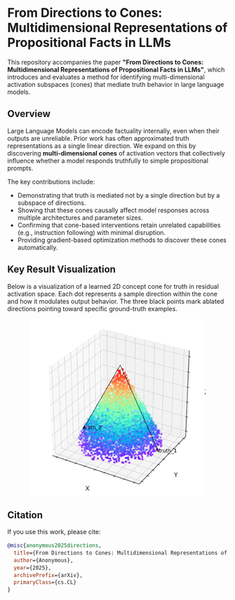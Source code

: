 # From Directions to Cones: Multidimensional Representations of Propositional Facts in LLMs

This repository accompanies the paper **"From Directions to Cones: Multidimensional Representations of Propositional Facts in LLMs"**, which introduces and evaluates a method for identifying multi-dimensional activation subspaces (cones) that mediate truth behavior in large language models.

## Overview

Large Language Models can encode factuality internally, even when their outputs are unreliable. Prior work has often approximated truth representations as a single linear direction. We expand on this by discovering **multi-dimensional cones** of activation vectors that collectively influence whether a model responds truthfully to simple propositional prompts.

The key contributions include:

- Demonstrating that truth is mediated not by a single direction but by a subspace of directions.
- Showing that these cones causally affect model responses across multiple architectures and parameter sizes.
- Confirming that cone-based interventions retain unrelated capabilities (e.g., instruction following) with minimal disruption.
- Providing gradient-based optimization methods to discover these cones automatically.

## Key Result Visualization

Below is a visualization of a learned 2D concept cone for truth in residual activation space. Each dot represents a sample direction within the cone and how it modulates output behavior. The three black points mark ablated directions pointing toward specific ground-truth examples.

<p align="center">
  <img src="truth_cone_viz%20(1).png" alt="Concept Cone Visualization" width="400"/>
</p>

## Citation

If you use this work, please cite:

```bibtex
@misc{anonymous2025directions,
  title={From Directions to Cones: Multidimensional Representations of Propositional Facts in LLMs},
  author={Anonymous},
  year={2025},
  archivePrefix={arXiv},
  primaryClass={cs.CL}
}
